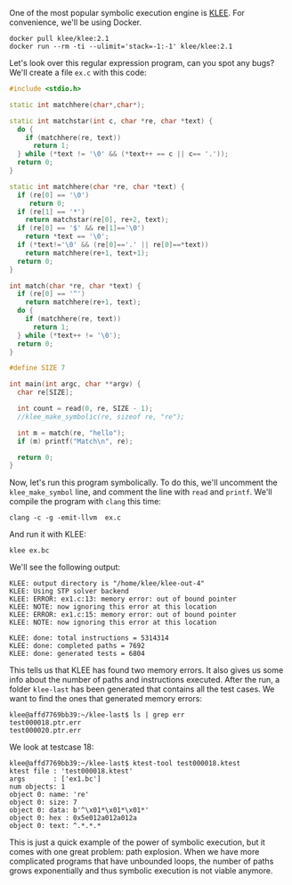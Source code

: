 One of the most popular symbolic execution engine is [KLEE](https://klee.github.io/).
For convenience, we'll be using Docker.


```
docker pull klee/klee:2.1
docker run --rm -ti --ulimit='stack=-1:-1' klee/klee:2.1
```

Let's look over this regular expression program, can you spot any bugs?
We'll create a file `ex.c` with this code:

```C++
#include <stdio.h>

static int matchhere(char*,char*);

static int matchstar(int c, char *re, char *text) {
  do {
    if (matchhere(re, text))
      return 1;
  } while (*text != '\0' && (*text++ == c || c== '.'));
  return 0;
}

static int matchhere(char *re, char *text) {
  if (re[0] == '\0')
     return 0;
  if (re[1] == '*')
    return matchstar(re[0], re+2, text);
  if (re[0] == '$' && re[1]=='\0')
    return *text == '\0';
  if (*text!='\0' && (re[0]=='.' || re[0]==*text))
    return matchhere(re+1, text+1);
  return 0;
}

int match(char *re, char *text) {
  if (re[0] == '^')
    return matchhere(re+1, text);
  do {
    if (matchhere(re, text))
      return 1;
  } while (*text++ != '\0');
  return 0;
}

#define SIZE 7

int main(int argc, char **argv) {
  char re[SIZE];

  int count = read(0, re, SIZE - 1);
  //klee_make_symbolic(re, sizeof re, "re");

  int m = match(re, "hello");
  if (m) printf("Match\n", re);

  return 0;
}
```

Now, let's run this program symbolically.
To do this, we'll uncomment the `klee_make_symbol` line, and comment the line with `read` and `printf`.
We'll compile the program with `clang` this time:


```
clang -c -g -emit-llvm  ex.c
```

And run it with KLEE:


```
klee ex.bc
```

We'll see the following output:

```
KLEE: output directory is "/home/klee/klee-out-4"
KLEE: Using STP solver backend
KLEE: ERROR: ex1.c:13: memory error: out of bound pointer
KLEE: NOTE: now ignoring this error at this location
KLEE: ERROR: ex1.c:15: memory error: out of bound pointer
KLEE: NOTE: now ignoring this error at this location

KLEE: done: total instructions = 5314314
KLEE: done: completed paths = 7692
KLEE: done: generated tests = 6804
```

This tells us that KLEE has found two memory errors.
It also gives us some info about the number of paths and instructions executed.
After the run, a folder `klee-last` has been generated that contains all the test cases.
We want to find the ones that generated memory errors:

```
klee@affd7769bb39:~/klee-last$ ls | grep err
test000018.ptr.err
test000020.ptr.err
```

We look at testcase 18:

```
klee@affd7769bb39:~/klee-last$ ktest-tool test000018.ktest
ktest file : 'test000018.ktest'
args       : ['ex1.bc']
num objects: 1
object 0: name: 're'
object 0: size: 7
object 0: data: b'^\x01*\x01*\x01*'
object 0: hex : 0x5e012a012a012a
object 0: text: ^.*.*.*
```

This is just a quick example of the power of symbolic execution, but it comes with one great problem: path explosion.
When we have more complicated programs that have unbounded loops, the number of paths grows exponentially and thus symbolic execution is not viable anymore.
